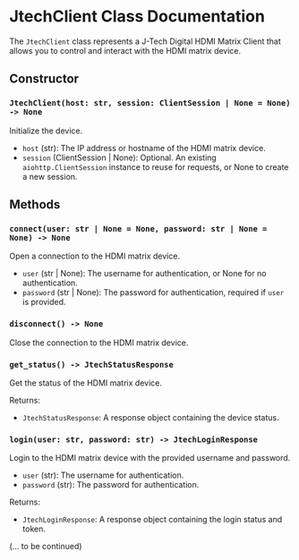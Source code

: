 # JtechClient Class Documentation

The `JtechClient` class represents a J-Tech Digital HDMI Matrix Client that allows you to control and interact with the HDMI matrix device.

## Constructor

### `JtechClient(host: str, session: ClientSession | None = None) -> None`

Initialize the device.

- `host` (str): The IP address or hostname of the HDMI matrix device.
- `session` (ClientSession | None): Optional. An existing `aiohttp.ClientSession` instance to reuse for requests, or None to create a new session.

## Methods

### `connect(user: str | None = None, password: str | None = None) -> None`

Open a connection to the HDMI matrix device.

- `user` (str | None): The username for authentication, or None for no authentication.
- `password` (str | None): The password for authentication, required if `user` is provided.

### `disconnect() -> None`

Close the connection to the HDMI matrix device.

### `get_status() -> JtechStatusResponse`

Get the status of the HDMI matrix device.

Returns:
- `JtechStatusResponse`: A response object containing the device status.

### `login(user: str, password: str) -> JtechLoginResponse`

Login to the HDMI matrix device with the provided username and password.

- `user` (str): The username for authentication.
- `password` (str): The password for authentication.

Returns:
- `JtechLoginResponse`: A response object containing the login status and token.

(... to be continued)
